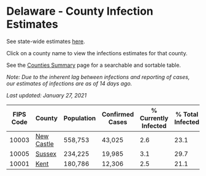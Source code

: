 # Delaware - County Infection Estimates

See state-wide estimates [here](/infections/us-de).

Click on a county name to view the infections estimates for that county.

See the [Counties Summary](/infections/summary-counties) page for a searchable and sortable table.

*Note: Due to the inherent lag between infections and reporting of cases, our estimates of infections are as of 14 days ago.*

*Last updated: January 27, 2021*

|   FIPS Code |                   County |   Population |   Confirmed Cases |   % Currently Infected |   % Total Infected |
|-------------|--------------------------|--------------|-------------------|------------------------|--------------------|
|       10003 | [New Castle](new-castle) |      558,753 |            43,025 |                    2.6 |               23.1 |
|       10005 |         [Sussex](sussex) |      234,225 |            19,985 |                    3.1 |               29.7 |
|       10001 |             [Kent](kent) |      180,786 |            12,306 |                    2.5 |               21.1 |